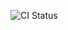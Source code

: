 ![CI Status](https://github.com/bhos-qa/l2-github-actions-alimaharramli/actions/workflows/test-actions.yml/badge.svg)
